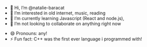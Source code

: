 - 👋 Hi, I’m @natalie-baracat
- 👀 I’m interested in old internet, music, reading
- 🌱 I’m currently learning Javascript (React and node.js), 
- 💞️ I’m not looking to collaborate on anything right now
<!--- - 📫 How to reach me ... --->
- 😄 Pronouns: any!
- ⚡ Fun fact: C++ was the first ever language i programmed with!

<!---
natalie-baracat/natalie-baracat is a ✨ special ✨ repository because its `README.md` (this file) appears on your GitHub profile.
You can click the Preview link to take a look at your changes.
--->
